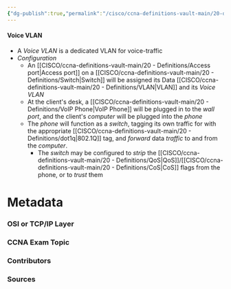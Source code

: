 ```yaml
---
{"dg-publish":true,"permalink":"/cisco/ccna-definitions-vault-main/20-definitions/voice-vlan/","tags":["defs_ccna"]}
---
```


#### Voice VLAN
- A *Voice VLAN* is a dedicated VLAN for voice-traffic
- *Configuration*
	- An [[CISCO/ccna-definitions-vault-main/20 - Definitions/Access port\|Access port]] on a [[CISCO/ccna-definitions-vault-main/20 - Definitions/Switch\|Switch]] will be assigned its Data [[CISCO/ccna-definitions-vault-main/20 - Definitions/VLAN\|VLAN]] and its *Voice VLAN*
	- At the client's desk, a [[CISCO/ccna-definitions-vault-main/20 - Definitions/VoIP Phone\|VoIP Phone]] will be plugged in to the *wall port*, and the client's *computer* will be plugged into the *phone*
	- The *phone* will function as a *switch*, tagging its own traffic for with the appropriate [[CISCO/ccna-definitions-vault-main/20 - Definitions/dot1q\|802.1Q]] tag, and *forward* data *traffic* to and from the *computer*.
		- The *switch* may be configured to *strip* the [[CISCO/ccna-definitions-vault-main/20 - Definitions/QoS\|QoS]]/[[CISCO/ccna-definitions-vault-main/20 - Definitions/CoS\|CoS]] flags from the phone, or to *trust* them








# Metadata
### OSI or TCP/IP Layer

### CCNA Exam Topic

### Contributors

### Sources

